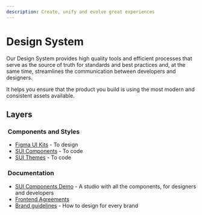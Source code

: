 ```yaml
---
description: Create, unify and evolve great experiences
---
```


# Design System

Our Design System provides high quality tools and efficient processes that serve as the source of truth for standards and best practices and, at the same time, streamlines the communication between developers and designers.

It helps you ensure that the product you build is using the most modern and consistent assets available.

## Layers

###  Components and Styles

- [Figma UI Kits](Figma-UI-Kits.md) - To design
- [SUI Components](SUI-Components.md) - To code
- [SUI Themes](SUI-Theme) - To code

###  Documentation

- [SUI Components Demo](https://sui-components.now.sh/) - A studio with all the components, for designers and developers
- [Frontend Agreements](https://docs.mpi-internal.com/scmspain/es-td-agreements/Frontend/)
- [Brand guidelines](https://www.lingoapp.com/107121/) - How to design for every brand
